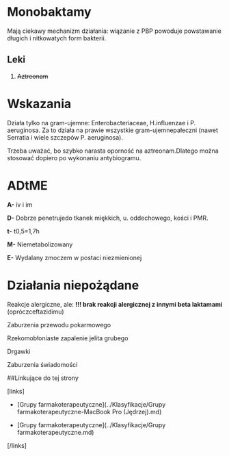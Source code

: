 # Monobaktamy



Mają ciekawy mechanizm działania: wiązanie z PBP powoduje
powstawanie długich i nitkowatych form bakterii.



## Leki

1. ~~Aztreonam~~





# Wskazania

Działa tylko na gram-ujemne: Enterobacteriaceae, H.influenzae i P. aeruginosa. Za to działa na prawie wszystkie gram-ujemnepałeczni (nawet Serratia i wiele szczepów P. aeruginosa).

Trzeba uważać, bo szybko narasta oporność na aztreonam.Dlatego można stosować dopiero po wykonaniu antybiogramu.



# ADtME

**A-** iv i im

**D-** Dobrze penetrujedo tkanek miękkich, u. oddechowego, kości i PMR.

**t-** t0,5=1,7h

**M-** Niemetabolizowany

**E-** Wydalany zmoczem w postaci niezmienionej



# Działania niepożądane

Reakcje alergiczne, ale: **!!! brak reakcji alergicznej z innymi beta laktamami** (opróczceftazidimu)

Zaburzenia przewodu pokarmowego

Rzekomobłoniaste zapalenie jelita grubego

Drgawki

Zaburzenia świadomości



##Linkujące do tej strony

[links]

- [Grupy farmakoterapeutyczne](../Klasyfikacje/Grupy farmakoterapeutyczne-MacBook Pro (Jędrzej).md)

- [Grupy farmakoterapeutyczne](../Klasyfikacje/Grupy farmakoterapeutyczne.md)


[/links]











